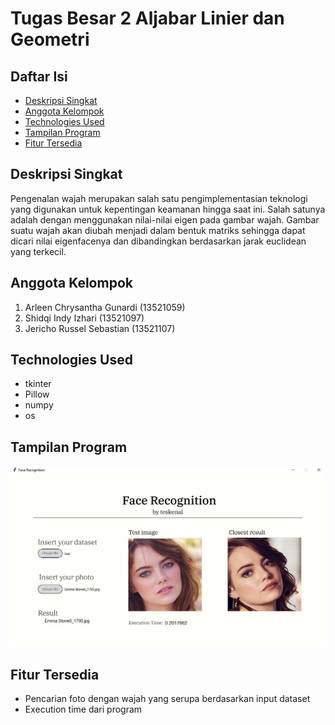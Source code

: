 # Tugas Besar 2 Aljabar Linier dan Geometri
## Daftar Isi
- [Deskripsi Singkat](#deskripsi-singkat)
- [Anggota Kelompok](#anggota-kelompok)
- [Technologies Used](#technologies-used)
- [Tampilan Program](#tampilan-program)
- [Fitur Tersedia](#fitur-tersedia)
## Deskripsi Singkat
Pengenalan wajah merupakan salah satu pengimplementasian teknologi yang digunakan untuk
kepentingan keamanan hingga saat ini. Salah satunya adalah dengan menggunakan nilai-nilai eigen
pada gambar wajah. Gambar suatu wajah akan diubah menjadi dalam bentuk matriks sehingga dapat dicari
nilai eigenfacenya dan dibandingkan berdasarkan jarak euclidean yang terkecil. 
## Anggota Kelompok
1. Arleen Chrysantha Gunardi (13521059)
2. Shidqi Indy Izhari (13521097)
3. Jericho Russel Sebastian (13521107)
## Technologies Used
* tkinter
* Pillow
* numpy
* os
## Tampilan Program
![Contoh program setelah dijalankan](https://github.com/JerichoFletcher/Algeo02-21059/blob/main/test/contoh.jpg)
## Fitur Tersedia
* Pencarian foto dengan wajah yang serupa berdasarkan input dataset
* Execution time dari program